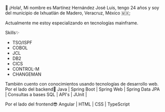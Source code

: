 👋 ¡Hola!, Mi nombre es Martínez Hernández José Luis, tengo 24 años y soy del municipio de Ixhuatlán de Madero, Veracruz, México 🇲🇽;

Actualmente me estoy especializando en tecnologías mainframe.

Skills✨
- TSO/ISPF
- COBOL
- JCL
- DB2
- CICS
- CONTROL-M
- CHANGEMAN

También cuento con conocimientos usando tecnologías de desarrollo web.
Por el lado del backend🐳
Java | Spring Boot | Spring Web | Spring Data JPA | Consultas a bases SQL | API's | JUnit |

Por el lado del frontend😎
Angular | HTML | CSS | TypeScript







